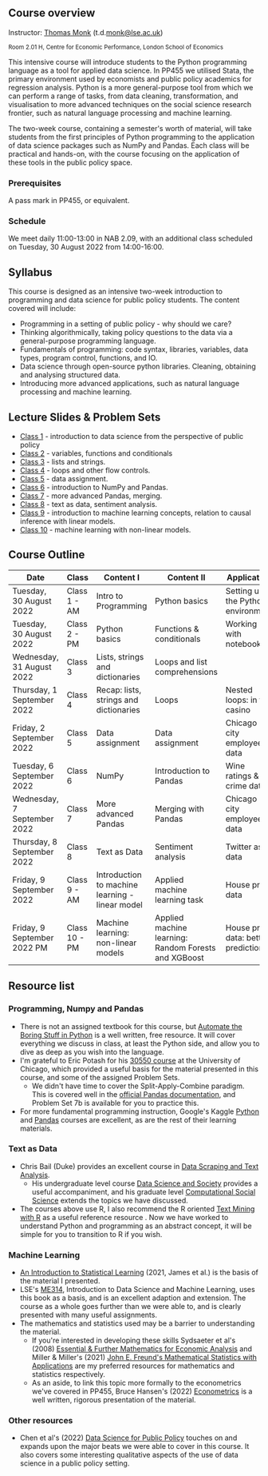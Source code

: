 ## Course overview

Instructor: [Thomas Monk](https://personal.lse.ac.uk/monkt/) (t.d.<span style="display:none">spam</span>monk@lse.ac.uk)

<sup> Room 2.01 H, Centre for Economic Performance, London School of Economics
 
This intensive course will introduce students to the Python programming language as a tool for applied data science. In PP455 we utilised Stata, the primary environment used by economists and public policy academics for regression analysis. Python is a more general-purpose tool from which we can perform a range of tasks, from data cleaning, transformation, and visualisation to more advanced techniques on the social science research frontier, such as natural language processing and machine learning.

The two-week course, containing a semester's worth of material, will take students from the first principles of Python programming to the application of data science packages such as NumPy and Pandas. Each class will be practical and hands-on, with the course focusing on the application of these tools in the public policy space.
 
### Prerequisites 
A pass mark in PP455, or equivalent.

### Schedule 
We meet daily 11:00-13:00 in NAB 2.09, with an additional class scheduled on Tuesday, 30 August 2022 from 14:00-16:00.


## Syllabus
This course is designed as an intensive two-week introduction to programming and data science for public policy students. The content covered will include:

- Programming in a setting of public policy - why should we care?
- Thinking algorithmically, taking policy questions to the data via a general-purpose programming language.
- Fundamentals of programming: code syntax, libraries, variables, data types, program control, functions, and IO.
- Data science through open-source python libraries. Cleaning, obtaining and analysing structured data.
- Introducing more advanced applications, such as natural language processing and machine learning.

## Lecture Slides & Problem Sets
- [Class 1](https://raw.githubusercontent.com/tmonk/dspp/main/Class%201/DSPP___Class_1-3.pdf) - introduction to data science from the perspective of public policy
- [Class 2](https://github.com/tmonk/dspp/tree/main/Class%202) - variables, functions and conditionals
- [Class 3](https://github.com/tmonk/dspp/tree/main/Class%203) - lists and strings.
- [Class 4](https://github.com/tmonk/dspp/tree/main/Class%204) - loops and other flow controls.
- [Class 5](https://github.com/tmonk/dspp/tree/main/Class%205) - data assignment.
- [Class 6](https://github.com/tmonk/dspp/tree/main/Class%206) - introduction to NumPy and Pandas.
- [Class 7](https://github.com/tmonk/dspp/tree/main/Class%207) - more advanced Pandas, merging.
- [Class 8](https://github.com/tmonk/dspp/tree/main/Class%208) - text as data, sentiment analysis.
- [Class 9](https://github.com/tmonk/dspp/tree/main/Class%209%20%26%2010) - introduction to machine learning concepts, relation to causal inference with linear models.
- [Class 10](https://github.com/tmonk/dspp/tree/main/Class%209%20%26%2010) - machine learning with non-linear models.

<!-- IPUMS USA census data 	https://usa.ipums.org/usa/ -->
## Course Outline

| Date                        | Class         | Content I                                       | Content II                                           | Application                           |
| --------------------------- | ------------- | ----------------------------------------------- | ---------------------------------------------------- | ------------------------------------- |
| Tuesday, 30 August 2022     | Class 1 - AM  | Intro to Programming                            | Python basics                                        | Setting up the Python environment     |
| Tuesday, 30 August 2022     | Class 2 - PM  | Python basics                                   | Functions & conditionals                             | Working with notebooks                |
| Wednesday, 31 August 2022   | Class 3       | Lists, strings and dictionaries                 | Loops and list comprehensions                        |                                       |
| Thursday, 1 September 2022  | Class 4       | Recap: lists, strings and dictionaries          | Loops                                                | Nested loops: in the casino           |
| Friday, 2 September 2022    | Class 5       | Data assignment                                 | Data assignment                                      | Chicago city employee data            |
| Tuesday, 6 September 2022   | Class 6       | NumPy                                           | Introduction to Pandas                               | Wine ratings & crime data             |
| Wednesday, 7 September 2022 | Class 7       | More advanced Pandas                            | Merging with Pandas                                  | Chicago city employee data            |
| Thursday, 8 September 2022  | Class 8       | Text as Data                                    | Sentiment analysis                                   | Twitter as data                       |
| Friday, 9 September 2022    | Class 9 - AM  | Introduction to machine learning - linear model | Applied machine learning task                        | House price data                      |
| Friday, 9 September 2022 PM | Class 10 - PM | Machine learning: non-linear models             | Applied machine learning: Random Forests and XGBoost | House price data: better predictions? |


## Resource list

### Programming, Numpy and Pandas
- There is not an assigned textbook for this course, but [Automate the Boring Stuff in Python](https://automatetheboringstuff.com/) is a well written, free resource. It will cover everything we discuss in class, at least the Python side, and allow you to dive as deep as you wish into the language. 
- I'm grateful to Eric Potash for his [30550 course](https://harris-ippp.github.io/) at the University of Chicago, which provided a useful basis for the material presented in this course, and some of the assigned Problem Sets.
  - We didn't have time to cover the Split-Apply-Combine paradigm. This is covered well in the [official Pandas documentation](https://pandas.pydata.org/docs/user_guide/groupby.html), and Problem Set 7b is available for you to practice this.
- For more fundamental programming instruction, Google's Kaggle [Python](https://www.kaggle.com/learn/python) and [Pandas](https://www.kaggle.com/learn/pandas) courses are excellent, as are the rest of their learning materials.

### Text as Data
- Chris Bail (Duke) provides an excellent course in [Data Scraping and Text Analysis](https://cbail.github.io/ids704/Home.html).
  - His undergraduate level course [Data Science and Society](https://dssoc.github.io/schedule/) provides a useful accompaniment, and his graduate level [Computational Social Science](https://cbail.github.io/comp_soc_grad/Home.html) extends the topics we have discussed.
- The courses above use R, I also recommend the R oriented [Text Mining with R](https://www.tidytextmining.com/) as a useful reference resource . Now we have worked to understand Python and programming as an abstract concept, it will be simple for you to transition to R if you wish.

### Machine Learning
- [An Introduction to Statistical Learning](https://www.statlearning.com/) (2021, James et al.) is the basis of the material I presented.
- LSE's [ME314](https://lse-me314.github.io/), Introduction to Data Science and Machine Learning, uses this book as a basis, and is an excellent adaption and extension. The course as a whole goes further than we were able to, and is clearly presented with many useful assignments.
- The mathematics and statistics used may be a barrier to understanding the material.
  - If you're interested in developing these skills Sydsaeter et al's (2008) [Essential & Further Mathematics for Economic Analysis](https://www.pearson.com/en-gb/subject-catalog/p/further-mathematics-for-economic-analysis/P200000005529/9780273713289) and Miller & Miller's (2021) [John E. Freund's Mathematical Statistics with Applications](https://www.pearson.com/en-us/subject-catalog/p/john-e-freund-s-mathematical-statistics-with-applications/P200000006294/9780137547432) are my preferred resources for mathematics and statistics respectively. 
  - As an aside, to link this topic more formally to the econometrics we've covered in PP455, Bruce Hansen's (2022) [Econometrics](https://www.ssc.wisc.edu/~bhansen/econometrics/) is a well written, rigorous presentation of the material.

### Other resources
- Chen et al's (2022) [Data Science for Public Policy](https://link.springer.com/book/10.1007/978-3-030-71352-2) touches on and expands upon the major beats we were able to cover in this course. It also covers some interesting qualitative aspects of the use of data science in a public policy setting.